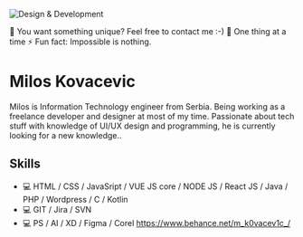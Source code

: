![Design & Development](https://pbs.twimg.com/profile_banners/2716994627/1672507736/1500x500)


💬 You want something unique? Feel free to contact me :-)
🎯 One thing at a time
⚡ Fun fact: Impossible is nothing.


#  Milos Kovacevic
Milos is Information Technology engineer from Serbia. Being working as a freelance developer and designer at most of my time. 
Passionate about tech stuff with knowledge of UI/UX design and programming, he is currently looking for a new knowledge..

## Skills
* 💻 HTML / CSS / JavaSript /  VUE JS core / NODE JS / React JS / Java / PHP / Wordpress / C / Kotlin  
* 💻 GIT / Jira / SVN
* 💻 PS / AI / XD / Figma / Corel    https://www.behance.net/m_k0vacev1c_/













